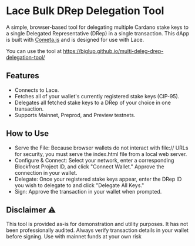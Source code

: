 # Lace Bulk DRep Delegation Tool

A simple, browser-based tool for delegating multiple Cardano stake keys to a single Delegated Representative (DRep) in a single transaction. This dApp is built with [Cometa.js](https://github.com/Biglup/cometa.js) and is designed for use with Lace.

You can use the tool at https://biglup.github.io/multi-deleg-drep-delegation-tool/
## Features

- Connects to Lace.
- Fetches all of your wallet's currently registered stake keys (CIP-95).
- Delegates all fetched stake keys to a DRep of your choice in one transaction.
- Supports Mainnet, Preprod, and Preview testnets.

## How to Use

- Serve the File: Because browser wallets do not interact with file:// URLs for security, you must serve the index.html file from a local web server.
- Configure & Connect: Select your network, enter a corresponding Blockfrost Project ID, and click "Connect Wallet." Approve the connection in your wallet.
- Delegate: Once your registered stake keys appear, enter the DRep ID you wish to delegate to and click "Delegate All Keys."
- Sign: Approve the transaction in your wallet when prompted.

## Disclaimer ⚠️

This tool is provided as-is for demonstration and utility purposes. It has not been professionally audited. Always verify transaction details in your wallet before signing. Use with mainnet funds at your own risk
